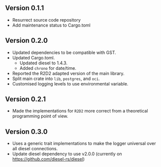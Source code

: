 ## Version 0.1.1
- Resurrect source code repository
- Add maintenance status to Cargo.toml

## Version 0.2.0
- Updated dependencies to be compatible with GST.
- Updated Cargo.toml.
    - Updated diesel to 1.4.3.
    - Added `chrono` for date/time.
- Reported the R2D2 adapted version of the main library.
- Split main crate into `lib`, `postgres`, and `oci`.
- Customised logging levels to use environmental variable.

## Version 0.2.1
- Made the implementations for `R2D2` more correct from a theoretical programming
point of view.

## Version 0.3.0
- Uses a generic trait implementations to make the logger universal over all diesel
connections.
- Update diesel dependency to use v2.0.0 (currently on https://github.com/diesel-rs/diesel)
